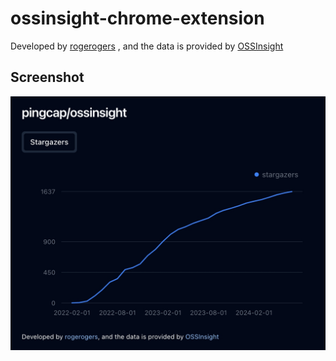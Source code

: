 # ossinsight-chrome-extension

Developed by [rogerogers](https://github.com/rogerogers/ossinsight-chrome-extension) , and the data is provided by [OSSInsight ](https://ossinsight.io/)

## Screenshot

![screenshot](./public/screenshot.png)

